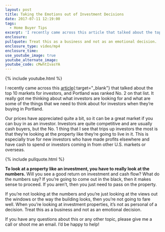 ```yaml
---
layout: post
title: Taking the Emotions out of Investment Decisions
date: 2017-07-11 12:19:00
tags:
  - Home Buyer Tips
excerpt: 'I recently came across this article that talked about the top 10 markets for investors, and Portland was ranked No. 2 on that list.'
enclosure:
pullquote: Treat this as a business and not as an emotional decision.
enclosure_type: video/mp4
enclosure_time:
use_youtube_image: true
youtube_alternate_image:
youtube_code: cMwhtIvasYA
---
```



{% include youtube.html %}

I recently came across this [article](https://www.forbes.com/sites/brandonturner/2016/11/07/the-10-hottest-real-estate-markets-for-investors-in-2016/3/#3b761de3c513){:target="_blank"} that talked about the top 10 markets for investors, and Portland was ranked No. 2 on that list. It really got me thinking about what investors are looking for and what are some of the things that we need to think about for investors when they’re buying in Portland.

Our prices have appreciated quite a bit, so it can be a great market if you can buy in as an investor. Investors are quite competitive and are usually cash buyers, but the No. 1 thing that I see that trips up investors the most is that they’re looking at the property like they’re going to live in it. This is especially true for new investors who have made profits elsewhere and have cash to spend or investors coming in from other U.S. markets or overseas.

{% include pullquote.html %}

**To look at a property like an investment, you have to really look at the numbers.** Will you see a good return on investment and cash flow? What do the numbers say? If you’re going to come out in the black, then it makes sense to proceed. If you aren’t, then you just need to pass on the property.

If you’re not looking at the numbers and you’re just looking at the views out the windows or the way the building looks, then you’re not going to fare well. When you’re looking at investment properties, it’s not as personal of a decision. Treat this as a business and not as an emotional decision.

If you have any questions about this or any other topic, please give me a call or shoot me an email. I’d be happy to help!